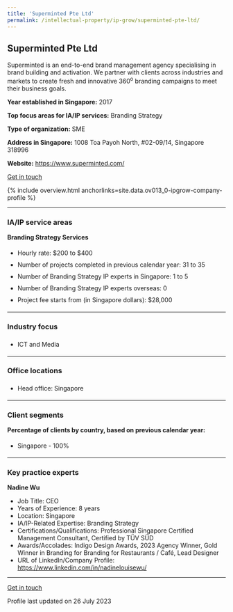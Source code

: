 ```yaml
---
title: 'Superminted Pte Ltd'
permalink: /intellectual-property/ip-grow/superminted-pte-ltd/
---
```


## Superminted Pte Ltd

Superminted is an end-to-end brand management agency specialising in brand building and activation. We partner with clients across industries and markets to create fresh and innovative 360<sup>o</sup> branding campaigns to meet their business goals.

<b>Year established in Singapore:</b> 2017

<b>Top focus areas for IA/IP services:</b> Branding Strategy

<b>Type of organization:</b> SME

<b>Address in Singapore:</b> 1008 Toa Payoh North, #02-09/14, Singapore 318996

<b>Website:</b> <a href='https://www.superminted.com/'>https://www.superminted.com/</a>

<a class='btn' href='https://form.gov.sg/649bd9c135b1520011bf08b6' target='_blank' rel='noopener'>Get in touch</a>

{% include overview.html anchorlinks=site.data.ov013_0-ipgrow-company-profile %}

---
<a name='ip-related-service-areas'></a>
### IA/IP service areas

**Branding Strategy Services**

<ul>
<li style='line-height: 27px; margin: 0px 0px !important'>Hourly rate:  $200 to $400</li>
<li style='line-height: 27px; margin: 0px 0px !important'>Number of projects completed in previous calendar year: 31 to 35</li>
<li style='line-height: 27px; margin: 0px 0px !important'>Number of Branding Strategy IP experts in Singapore: 1 to 5</li>
<li style='line-height: 27px; margin: 0px 0px !important'>Number of Branding Strategy IP experts overseas: 0</li>
<li style='line-height: 27px; margin: 0px 0px !important'>Project fee starts from (in Singapore dollars):  $28,000</li>
</ul>

---
<a name='industry-focus'></a>
### Industry focus

<ul><li style='line-height: 27px; margin: 0px 0px !important'> ICT and Media</li></ul>

---
<a name='office-locations'></a>
### Office locations

<ul><li style='line-height: 27px; margin: 0px 0px !important'> Head office: Singapore</li></ul>

---
<a name='client-segments'></a>
### Client segments

**Percentage of clients by country, based on previous calendar year:**

<ul><li style='line-height: 27px; margin: 0px 0px !important'> Singapore - 100%</li></ul>

---
<a name='key-practice-experts'></a>
### Key practice experts

**Nadine Wu**

- Job Title: CEO
- Years of Experience: 8 years
- Location: Singapore
- IA/IP-Related Expertise: Branding Strategy
- Certifications/Qualifications: Professional Singapore Certified Management Consultant, Certified by T&Uuml;V S&Uuml;D
- Awards/Accolades: Indigo Design Awards, 2023 Agency Winner, Gold Winner in Branding for Branding for Restaurants / Caf&eacute;, Lead Designer
- URL of LinkedIn/Company Profile: <a href="https://www.linkedin.com/in/nadinelouisewu/" target="_blank" rel="noopener">https://www.linkedin.com/in/nadinelouisewu/</a>

---
<p>
<a class='btn' href='https://form.gov.sg/649bd9c135b1520011bf08b6' target='_blank' rel='noopener'>Get in touch</a>
</p>
Profile last updated on 26 July 2023
